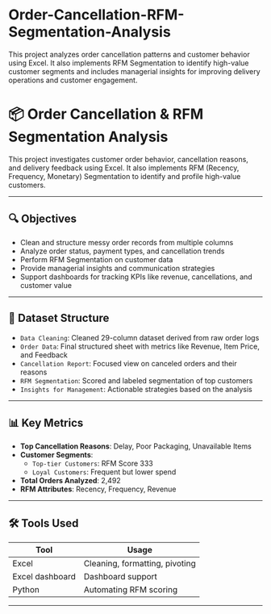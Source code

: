 # Order-Cancellation-RFM-Segmentation-Analysis
This project analyzes order cancellation patterns and customer behavior using Excel. It also implements RFM Segmentation to identify high-value customer segments and includes managerial insights for improving delivery operations and customer engagement.
# 📦 Order Cancellation & RFM Segmentation Analysis

This project investigates customer order behavior, cancellation reasons, and delivery feedback using Excel. It also implements RFM (Recency, Frequency, Monetary) Segmentation to identify and profile high-value customers.

---

## 🔍 Objectives

- Clean and structure messy order records from multiple columns
- Analyze order status, payment types, and cancellation trends
- Perform RFM Segmentation on customer data
- Provide managerial insights and communication strategies
- Support dashboards for tracking KPIs like revenue, cancellations, and customer value

---

## 📁 Dataset Structure

- `Data Cleaning`: Cleaned 29-column dataset derived from raw order logs
- `Order Data`: Final structured sheet with metrics like Revenue, Item Price, and Feedback
- `Cancellation Report`: Focused view on canceled orders and their reasons
- `RFM Segmentation`: Scored and labeled segmentation of top customers
- `Insights for Management`: Actionable strategies based on the analysis

---

## 📊 Key Metrics

- **Top Cancellation Reasons**: Delay, Poor Packaging, Unavailable Items  
- **Customer Segments**:
  - `Top-tier Customers`: RFM Score 333
  - `Loyal Customers`: Frequent but lower spend
- **Total Orders Analyzed**: 2,492
- **RFM Attributes**: Recency, Frequency, Revenue

---

## 🛠️ Tools Used

| Tool      | Usage                                 |
|-----------|----------------------------------------|
| Excel     | Cleaning, formatting, pivoting         |
| Excel dashboard   | Dashboard support           |
| Python    |  Automating RFM scoring      |

---




